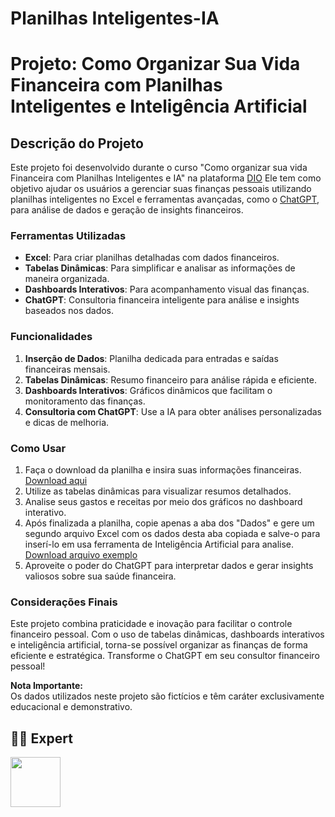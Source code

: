 # Planilhas Inteligentes-IA

# Projeto: Como Organizar Sua Vida Financeira com Planilhas Inteligentes e Inteligência Artificial  

## Descrição do Projeto  
Este projeto foi desenvolvido durante o curso "Como organizar sua vida Financeira com Planilhas Inteligentes e IA" na plataforma [DIO](https://web.dio.me/track/coding-the-future-ia-generativa-microsoft-copilot) Ele tem como objetivo ajudar os usuários a gerenciar suas finanças pessoais utilizando planilhas inteligentes no Excel e ferramentas avançadas, como o [ChatGPT](https://chatgpt.com/), para análise de dados e geração de insights financeiros.

### Ferramentas Utilizadas  
- **Excel**: Para criar planilhas detalhadas com dados financeiros.  
- **Tabelas Dinâmicas**: Para simplificar e analisar as informações de maneira organizada.  
- **Dashboards Interativos**: Para acompanhamento visual das finanças.  
- **ChatGPT**: Consultoria financeira inteligente para análise e insights baseados nos dados.  

### Funcionalidades  
1. **Inserção de Dados**: Planilha dedicada para entradas e saídas financeiras mensais.  
2. **Tabelas Dinâmicas**: Resumo financeiro para análise rápida e eficiente.  
3. **Dashboards Interativos**: Gráficos dinâmicos que facilitam o monitoramento das finanças.  
4. **Consultoria com ChatGPT**: Use a IA para obter análises personalizadas e dicas de melhoria.  

### Como Usar  
1. Faça o download da planilha e insira suas informações financeiras. [Download aqui](bootcamp3.xlsx)  
2. Utilize as tabelas dinâmicas para visualizar resumos detalhados.  
3. Analise seus gastos e receitas por meio dos gráficos no dashboard interativo.
4. Após finalizada a planilha, copie apenas a aba dos "Dados" e gere um segundo arquivo Excel com os dados desta aba copiada e salve-o para inserí-lo em usa ferramenta de Inteligência Artificial para analise. [Download arquivo exemplo](Gestão_Financeira_paraAI.xlsx)
5. Aproveite o poder do ChatGPT para interpretar dados e gerar insights valiosos sobre sua saúde financeira.
   
### Considerações Finais  
Este projeto combina praticidade e inovação para facilitar o controle financeiro pessoal. Com o uso de tabelas dinâmicas, dashboards interativos e inteligência artificial, torna-se possível organizar as finanças de forma eficiente e estratégica. Transforme o ChatGPT em seu consultor financeiro pessoal!  

**Nota Importante:**  
Os dados utilizados neste projeto são fictícios e têm caráter exclusivamente educacional e demonstrativo.

## 👨‍💻 Expert

<p>
    <img 
      align=left 
      margin=10 
      width=80 
      src="https://avatars.githubusercontent.com/u/195498049?v=4"
    />


